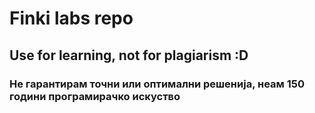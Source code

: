 # Finki labs repo 
## Use for learning, not for plagiarism :D
### Не гарантирам точни или оптимални решенија, неам 150 години програмирачко искуство
